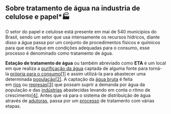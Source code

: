 ## **Sobre tratamento de água na industria de celulose e papel***:factory:

 

O setor do papel e celulose está presente em mai de 540 municípios do Brasil, sendo um setor que usa intensamente os recursos hídricos, diante disso a água passa por um conjunto de procedimentos físicos e químicos para que esta fique em condições adequadas para o consumo, esse processo é denominado como tratamento de água.



**Estação de tratamento de água** ou também abreviado como **ETA** é um local em que realiza a [purificação da água](https://pt.wikipedia.org/wiki/Purifica%C3%A7%C3%A3o_da_%C3%A1gua "Purificação da água") captada de alguma fonte para torná-la [própria para o consumo](https://pt.wikipedia.org/wiki/%C3%81gua_pot%C3%A1vel "Água potável")[[1]](https://pt.wikipedia.org/wiki/Esta%C3%A7%C3%A3o_de_tratamento_de_%C3%A1gua#cite_note-1) e assim utilizá-la para abastecer uma determinada [população](https://pt.wikipedia.org/wiki/Popula%C3%A7%C3%A3o "População")[[2]](https://pt.wikipedia.org/wiki/Esta%C3%A7%C3%A3o_de_tratamento_de_%C3%A1gua#cite_note-2). A captação da [água bruta](https://pt.wikipedia.org/wiki/%C3%81gua_bruta "Água bruta") é feita em [rios](https://pt.wikipedia.org/wiki/Rio "Rio") ou [represas](https://pt.wikipedia.org/wiki/Represa "Represa")[[3]](https://pt.wikipedia.org/wiki/Esta%C3%A7%C3%A3o_de_tratamento_de_%C3%A1gua#cite_note-sustentavel-3) que possam suprir a demanda por água da população e das [indústrias](https://pt.wikipedia.org/wiki/Ind%C3%BAstria "Indústria") abastecidas levando em conta o ritmo de crescimento[[4]](https://pt.wikipedia.org/wiki/Esta%C3%A7%C3%A3o_de_tratamento_de_%C3%A1gua#cite_note-4). Antes que vá para o sistema de distribuição de água através de [adutoras](https://pt.wikipedia.org/wiki/Adutora "Adutora"), passa por um [processo](https://pt.wikipedia.org/wiki/Processo "Processo") de tratamento com várias etapas.


